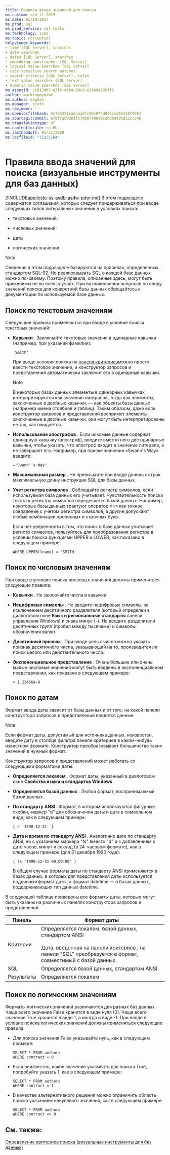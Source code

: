 ```yaml
---
title: Правила ввода значений для поиска
ms.custom: seo-lt-2019
ms.date: 01/19/2017
ms.prod: sql
ms.prod_service: sql-tools
ms.technology: ssms
ms.topic: conceptual
helpviewer_keywords:
- time [SQL Server], searches
- date searches
- dates [SQL Server], searches
- embedding apostrophes [SQL Server]
- logical value searches [SQL Server]
- case-sensitive search matches
- search criteria [SQL Server], rules
- text value searches [SQL Server]
- numeric value searches [SQL Server]
ms.assetid: 3c8134b7-83f4-41b4-99c8-e3949a685ff5
author: markingmyname
ms.author: maghan
ms.manager: jroth
ms.reviewer: ''
ms.openlocfilehash: 5c784351eadaaa6fc90c074d836ccd66238f9052
ms.sourcegitcommit: b78f7ab9281f570b87f96991ebd9a095812cc546
ms.translationtype: HT
ms.contentlocale: ru-RU
ms.lasthandoff: 01/31/2020
ms.locfileid: "75255184"
---
```

# <a name="rules-for-entering-search-values-visual-database-tools"></a>Правила ввода значений для поиска (визуальные инструменты для баз данных)
[!INCLUDE[appliesto-ss-asdb-asdw-pdw-md](../../includes/appliesto-ss-asdb-asdw-pdw-md.md)]
В этом подразделе содержатся соглашения, которых следует придерживаться при вводе следующих типов литеральных значений в условиях поиска:  
  
-   текстовых значений;  
  
-   числовых значений;  
  
-   даты.  
  
-   логических значений.  
  
> [!NOTE]  
> Сведения в этом подразделе базируются на правилах, определенных стандартом SQL-92. Но реализовывать SQL в каждой базе данных можно по-своему. Поэтому правила, описанные здесь, могут быть применимы не во всех случаях. При возникновении вопросов по вводу значений поиска для конкретной базы данных обращайтесь к документации по используемой базе данных.  
  
## <a name="searching-on-text-values"></a>Поиск по текстовым значениям  
Следующие правила применяются при вводе в условие поиска текстовых значений:  
  
-   **Кавычки** . Заключайте текстовые значения в одинарные кавычки (например, при указании фамилии):  
  
    ```  
    'Smith'  
    ```  
  
    При вводе условия поиска на [панели критериев](../../ssms/visual-db-tools/criteria-pane-visual-database-tools.md)можно просто ввести текстовое значение, и конструктор запросов и представлений автоматически заключит его в одинарные кавычки.  
  
    > [!NOTE]  
    > В некоторых базах данных элементы в одинарных кавычках интерпретируются как значения литералов, тогда как элементы, заключенные в двойные кавычки, — как объекты базы данных (например имена столбцов и таблиц). Таким образом, даже если конструктор запросов и представлений воспримет элементы, заключенные в двойные кавычки, они могут быть интерпретированы не так, как ожидается.  
  
-   **Использование апострофов** . Если искомые данные содержат одинарную кавычку (апостроф), введите вместо него две одинарные кавычки, чтобы указать, что апостроф входит в значение литерала, а не завершает его. Например, при поиске значения «Swann's Way» введите:  
  
    ```  
    ='Swann''s Way'  
    ```  
  
-   **Максимальный размер** . Не превышайте при вводе длинных строк максимальную длину инструкции SQL для базы данных.  
  
-   **Учет регистра символов** . Соблюдайте регистр символов, если используемая база данных его учитывает. Чувствительность поиска текста к регистру символов определяется базой данных. Например, некоторые базы данных трактуют оператор «=» как точное совпадение с учетом регистра символов, а другие допускают любые комбинации прописных и строчных букв.  
  
    Если нет уверенности в том, что поиск в базе данных учитывает регистр символов, пользуйтесь для преобразования регистра в условии поиска функциями UPPER и LOWER, как показано в следующем примере:  
  
    ```  
    WHERE UPPER(lname) = 'SMITH'  
    ```  
  
## <a name="searching-on-numeric-values"></a>Поиск по числовым значениям  
При вводе в условие поиска числовых значений должны применяться следующие правила:  
  
-   **Кавычки** . Не заключайте числа в кавычки.  
  
-   **Нецифровые символы** . Не вводите нецифровые символы, за исключением десятичного разделителя (который определен в диалоговом окне **Язык и региональные стандарты** панели управления Windows) и знака минус (-). Не вводите разделители десятичных групп (пробел между тысячами) и символы обозначения валют.  
  
-   **Десятичный признак** . При вводе целых чисел можно указать признак десятичного числа, указывающий на то, производится ли поиск целого или действительного числа.  
  
-   **Экспоненциальное представление** . Очень большие или очень малые числовые значения могут быть введены в экспоненциальном представлении, как показано в следующем примере:  
  
    ```  
    > 1.23456e-9  
    ```  
  
## <a name="searching-on-dates"></a>Поиск по датам  
Формат ввода даты зависит от базы данных и от того, на какой панели конструктора запросов и представлений вводятся данные.  
  
> [!NOTE]  
> Если формат даты, допустимый для источника данных, неизвестен, введите дату в столбце фильтра панели критериев в каком-нибудь известном формате. Конструктор преобразовывает большинство таких значений в нужный формат.  
  
Конструктор запросов и представлений может работать со следующими форматами даты:  
  
-   **Определяется локалем** . Формат даты, указанный в диалоговом окне **Свойства языка и стандартов Windows** .  
  
-   **Определяется базой данных** . Любой формат, воспринимаемый базой данных.  
  
-   **По стандарту ANSI** . Формат, в котором используются фигурные скобки, маркер "d" для обозначения даты и дата в символьном виде, как в следующем примере:  
  
    ```  
    { d '1990-12-31' }  
    ```  
  
-   **Дата и время по стандарту ANSI** . Аналогично дате по стандарту ANSI, но с указанием маркера "ts" вместо "d" и с добавлением к дате часов, минут и секунд (в 24-часовом формате), как в следующем примере (для 31 декабря 1990 года):  
  
    ```  
    { ts '1990-12-31 00:00:00' }  
    ```  
  
    В общем случае форматы даты по стандарту ANSI применяются в базах данных, в которых для представления даты используется подлинный формат даты, а формат datetime — в базах данных, поддерживающих тип данных datetime.  
  
В следующей таблице приведены все форматы даты, которые могут быть указаны на различных панелях конструктора запросов и представлений.  
  
|**Панель**|**Формат даты**|  
|------------|-------------------|  
|Критерии|Определяется локалем, базой данных, стандартом ANSI<br /><br />Дата, введенная на [панели критериев](../../ssms/visual-db-tools/criteria-pane-visual-database-tools.md) , на панели "SQL" преобразуется в формат, совместимый с базой данных.|  
|SQL|Определяется базой данных, стандартом ANSI|  
|Результаты|Определяется локалем|  
  
## <a name="searching-on-logical-values"></a>Поиск по логическим значениям  
Форматы логических значений различаются для разных баз данных. Чаще всего значение False хранится в виде нуля (0). Чаще всего значение True хранится в виде 1, а иногда в виде -1. При вводе в условие поиска логических значений должны применяться следующие правила.  
  
-   Для поиска значения False указывайте нуль, как в следующем примере:  
  
    ```  
    SELECT * FROM authors  
    WHERE contract = 0  
    ```  
  
-   Если неизвестно, какое значение указывать для поиска True, попробуйте указать 1, как в следующем примере:  
  
    ```  
    SELECT * FROM authors  
    WHERE contract = 1  
    ```  
  
-   В качестве альтернативного решения можно ограничить область поиска указанием ненулевого значения, как в следующем примере:  
  
    ```  
    SELECT * FROM authors  
    WHERE contract <> 0  
    ```  
  
## <a name="see-also"></a>См. также:  
[Определение критериев поиска (визуальные инструменты для баз данных)](../../ssms/visual-db-tools/specify-search-criteria-visual-database-tools.md)  
  
